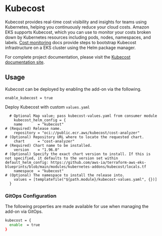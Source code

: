 # Kubecost

Kubecost provides real-time cost visibility and insights for teams using Kubernetes, helping you continuously reduce your cloud costs.
Amazon EKS supports Kubecost, which you can use to monitor your costs broken down by Kubernetes resources including pods, nodes, namespaces, and labels.
[Cost monitoring](https://docs.aws.amazon.com/eks/latest/userguide/cost-monitoring.html) docs provide steps to bootstrap Kubecost infrastructure on a EKS cluster using the Helm package manager.

For complete project documentation, please visit the [Kubecost documentation site](https://guide.kubecost.com/hc/en-us/articles/4407595950359).

## Usage

Kubecost can be deployed by enabling the add-on via the following.

```hcl
enable_kubecost = true
```

Deploy Kubecost with custom `values.yaml`

```hcl
  # Optional Map value; pass kubecost-values.yaml from consumer module
    kubecost_helm_config = {
    name       = "kubecost"                                             # (Required) Release name.
    repository = "oci://public.ecr.aws/kubecost/cost-analyzer"          # (Optional) Repository URL where to locate the requested chart.
    chart      = "cost-analyzer"                                        # (Required) Chart name to be installed.
    version    = "1.96.0"                                               # (Optional) Specify the exact chart version to install. If this is not specified, it defaults to the version set within default_helm_config: https://github.com/aws-ia/terraform-aws-eks-blueprints/blob/main/modules/kubernetes-addons/kubecost/locals.tf
    namespace  = "kubecost"                                             # (Optional) The namespace to install the release into.
    values = [templatefile("${path.module}/kubecost-values.yaml", {})]
  }
```

### GitOps Configuration

The following properties are made available for use when managing the add-on via GitOps.

```sh
kubecost = {
  enable  = true
}
```
